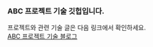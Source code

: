 ### ABC 프로젝트 기술 깃헙입니다.
프로젝트와 관련 기술 글은 다음 링크에서 확인하세요. </br>
[ABC 프로젝트 기술 블로그](https://abc-project-tech.tistory.com/)

<!--
**erie0210/erie0210** is a ✨ _special_ ✨ repository because its `README.md` (this file) appears on your GitHub profile.

Here are some ideas to get you started:

- 🔭 I’m currently working on ...
- 🌱 I’m currently learning ...
- 👯 I’m looking to collaborate on ...
- 🤔 I’m looking for help with ...
- 💬 Ask me about ...
- 📫 How to reach me: ...
- 😄 Pronouns: ...
- ⚡ Fun fact: ...
-->

